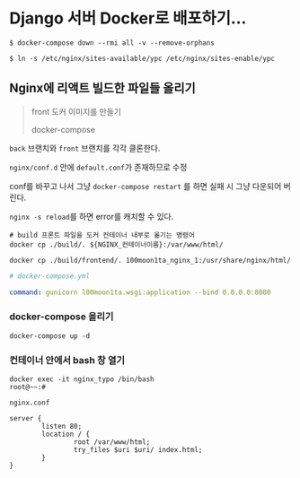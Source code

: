 # Django 서버 Docker로 배포하기...



```shell
$ docker-compose down --rmi all -v --remove-orphans

$ ln -s /etc/nginx/sites-available/ypc /etc/nginx/sites-enable/ypc

```



## Nginx에 리액트 빌드한 파일들 올리기

> front 도커 이미지를 만들기
>
> docker-compose

`back` 브랜치와 `front` 브랜치를 각각 클론한다.



`nginx/conf.d` 안에 `default.conf`가 존재하므로 수정

conf를 바꾸고 나서 그냥 `docker-compose restart` 를 하면 실패 시 그냥 다운되어 버린다.

`nginx -s reload`를 하면 error를 캐치할 수 있다.



```shell
# build 프론트 파일을 도커 컨테이너 내부로 옮기는 명령어
docker cp ./build/. ${NGINX_컨테이너이름}:/var/www/html/

docker cp ./build/frontend/. 100moon1ta_nginx_1:/usr/share/nginx/html/
```



```yaml
# docker-compose.yml

command: gunicorn l00moon1ta.wsgi:application --bind 0.0.0.0:8000
```



### docker-compose 올리기

```shell
docker-compose up -d
```

### 컨테이너 안에서 bash 창 열기

```shell
docker exec -it nginx_typo /bin/bash
root@~~:# 
```





`nginx.conf`

```shell
server {
        listen 80;
        location / {
                root /var/www/html;
                try_files $uri $uri/ index.html;
        }
}
```

